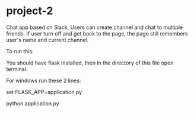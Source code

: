 # project-2
Chat app based on Slack, Users can create channel and chat to multiple friends. If user turn off and get back to the page,
the page still remembers user's name and current channel.

To run this:

You should have flask installed, then in the directory of this file open terminal.

For windows run these 2 lines:

set FLASK_APP=application.py

python application.py
